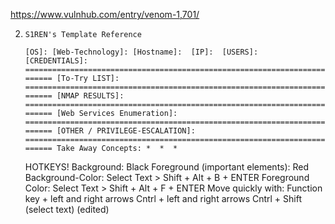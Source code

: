 https://www.vulnhub.com/entry/venom-1,701/


2. `S1REN's Template Reference`
    
    `[OS]: [Web-Technology]: [Hostname]:  [IP]:  [USERS]:   [CREDENTIALS]:  ========================================================================= [To-Try LIST]:  ========================================================================= [NMAP RESULTS]:  ========================================================================= [Web Services Enumeration]:   ========================================================================= [OTHER / PRIVILEGE-ESCALATION]:   ========================================================================= Take Away Concepts: *  *  *` 

    
    HOTKEYS! Background: Black Foreground (important elements): Red Background-Color: Select Text > Shift + Alt + B + ENTER Foreground Color: Select Text > Shift + Alt + F + ENTER Move quickly with: Function key + left and right arrows Cntrl + left and right arrows Cntrl + Shift (select text) (edited)
